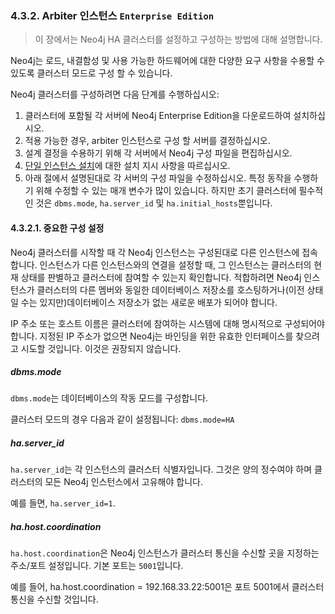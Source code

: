 ### 4.3.2. Arbiter 인스턴스 `Enterprise Edition`
> 이 장에서는 Neo4j HA 클러스터를 설정하고 구성하는 방법에 대해 설명합니다.

Neo4j는 로드, 내결함성 및 사용 가능한 하드웨어에 대한 다양한 요구 사항을 수용할 수 있도록 클러스터 모드로 구성 할 수 있습니다.

Neo4j 클러스터를 구성하려면 다음 단계를 수행하십시오:
1. 클러스터에 포함될 각 서버에 Neo4j Enterprise Edition을 다운로드하여 설치하십시오.
2. 적용 가능한 경우, arbiter 인스턴스로 구성 할 서버를 결정하십시오.
3. 설계 결정을 수용하기 위해 각 서버에서 Neo4j 구성 파일을 편집하십시오.
4. [단일 인스턴스 설치](/installation.html)에 대한 설치 지시 사항을 따르십시오.
5. 아래 절에서 설명된대로 각 서버의 구성 파일을 수정하십시오. 특정 동작을 수행하기 위해 수정할 수 있는 매개 변수가 많이 있습니다. 하지만 초기 클러스터에 필수적인 것은 `dbms.mode`, `ha.server_id` 및 `ha.initial_hosts`뿐입니다.

#### 4.3.2.1. 중요한 구성 설정
Neo4j 클러스터를 시작할 때 각 Neo4j 인스턴스는 구성된대로 다른 인스턴스에 접속합니다. 인스턴스가 다른 인스턴스와의 연결을 설정할 때, 그 인스턴스는 클러스터의 현재 상태를 판별하고 클러스터에 참여할 수 있는지 확인합니다. 적합하려면 Neo4j 인스턴스가 클러스터의 다른 멤버와 동일한 데이터베이스 저장소를 호스팅하거나(이전 상태일 수는 있지만)데이터베이스 저장소가 없는 새로운 배포가 되어야 합니다.

IP 주소 또는 호스트 이름은 클러스터에 참여하는 시스템에 대해 명시적으로 구성되어야 합니다. 지정된 IP 주소가 없으면 Neo4j는 바인딩을 위한 유효한 인터페이스를 찾으려고 시도할 것입니다. 이것은 권장되지 않습니다.

##### dbms.mode
`dbms.mode`는 데이터베이스의 작동 모드를 구성합니다.

클러스터 모드의 경우 다음과 같이 설정됩니다: `dbms.mode=HA`

##### ha.server_id
`ha.server_id`는 각 인스턴스의 클러스터 식별자입니다. 그것은 양의 정수여야 하며 클러스터의 모든 Neo4j 인스턴스에서 고유해야 합니다.

예를 들면, `ha.server_id=1`.

##### ha.host.coordination
`ha.host.coordination`은 Neo4j 인스턴스가 클러스터 통신을 수신할 곳을 지정하는 주소/포트 설정입니다. 기본 포트는 `5001`입니다.

예를 들어, ha.host.coordination = 192.168.33.22:5001은 포트 5001에서 클러스터 통신을 수신할 것입니다.

